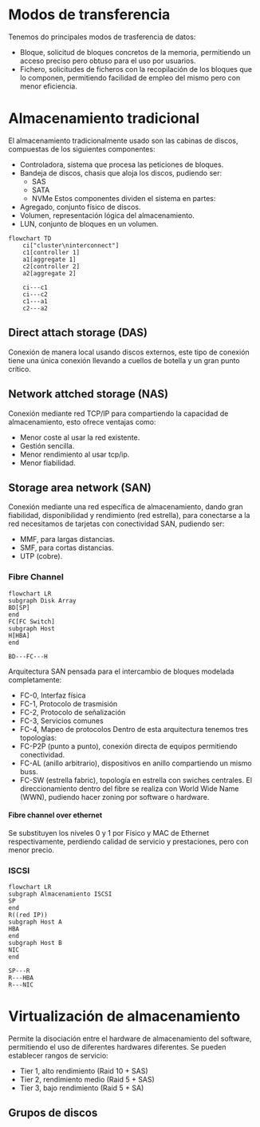# Modos de transferencia
Tenemos do principales modos de trasferencia de datos:
- Bloque, solicitud de bloques concretos de la memoria, permitiendo un acceso preciso pero obtuso para el uso por usuarios.
- Fichero, solicitudes de ficheros con la recopilación de los bloques que lo componen, permitiendo facilidad de empleo del mismo pero con menor eficiencia.
# Almacenamiento tradicional
El almacenamiento tradicionalmente usado son las cabinas de discos, compuestas de los siguientes componentes:
- Controladora, sistema que procesa las peticiones de bloques.
- Bandeja de discos, chasis que aloja los discos, pudiendo ser:
	- SAS
	- SATA
	- NVMe
Estos componentes dividen el sistema en partes:
- Agregado, conjunto físico de discos.
- Volumen, representación lógica del almacenamiento.
- LUN, conjunto de bloques en un volumen.
```mermaid
flowchart TD
	ci["cluster\ninterconnect"]
	c1[controller 1]
	a1[aggregate 1]
	c2[controller 2]
	a2[aggregate 2]

	ci---c1
	ci---c2
	c1---a1
	c2---a2
```
## Direct attach storage (DAS)
Conexión de manera local usando discos externos, este tipo de conexión tiene una única conexión llevando a cuellos de botella y un gran punto crítico.
## Network attched storage (NAS)
Conexión mediante red TCP/IP para compartiendo la capacidad de almacenamiento, esto ofrece ventajas como:
- Menor coste al usar la red existente.
- Gestión sencilla.
- Menor rendimiento al usar tcp/ip.
- Menor fiabilidad.
## Storage area network (SAN)
Conexión mediante una red específica de almacenamiento, dando gran fiabilidad, disponibilidad y rendimiento (red estrella), para conectarse a la red necesitamos de tarjetas con conectividad SAN, pudiendo ser:
- MMF, para largas distancias.
- SMF, para cortas distancias.
- UTP (cobre).
### Fibre Channel
```mermaid
flowchart LR
subgraph Disk Array
BD[SP]
end
FC[FC Switch]
subgraph Host
H[HBA]
end

BD---FC---H
```
Arquitectura SAN pensada para el intercambio de bloques modelada completamente:
- FC-0, Interfaz física
- FC-1, Protocolo de trasmisión
- FC-2, Protocolo de señalización
- FC-3, Servicios comunes
- FC-4, Mapeo de protocolos
Dentro de esta arquitectura tenemos tres topologías:
- FC-P2P (punto a punto), conexión directa de equipos permitiendo conectividad.
- FC-AL (anillo arbitrario), dispositivos en anillo compartiendo un mismo buss.
- FC-SW (estrella fabric), topología en estrella con swiches centrales.
El direccionamiento dentro del fibre se realiza con World Wide Name (WWN), pudiendo hacer zoning por software o hardware.
#### Fibre channel over ethernet
Se substituyen los niveles 0 y 1 por Físico y MAC de Ethernet respectivamente, perdiendo calidad de servicio y prestaciones, pero con menor precio.
### ISCSI
```mermaid
flowchart LR
subgraph Almacenamiento ISCSI
SP
end
R((red IP))
subgraph Host A
HBA
end
subgraph Host B
NIC
end

SP---R
R---HBA
R---NIC
```
# Virtualización de almacenamiento
Permite la disociación entre el hardware de almacenamiento del software, permitiendo el uso de diferentes hardwares diferentes. Se pueden establecer rangos de servicio:
- Tier 1, alto rendimiento (Raid 10 + SAS)
- Tier 2, rendimiento medio (Raid 5 + SAS)
- Tier 3, bajo rendimiento (Raid 5 + SA)
## Grupos de discos

